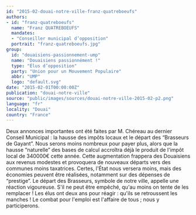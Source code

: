 ```yaml
---
id: "2015-02-douai-notre-ville-franz-quatreboeufs"
authors:
- id: "franz-quatreboeufs"
  name: "Franz QUATREBOEUFS"
  mandates: 
  - "Conseiller municipal d’opposition"
  portrait: "franz-quatreboeufs.jpg"
group:
  id: "douaisiens-passionnement-ump"
  name: "Douaisiens passionnément !"
  type: "Élus d’opposition"
  party: "Union pour un Mouvement Populaire"
  abbr: "UMP"
  logo: "default.svg"
date: "2015-02-01T00:00:00Z"
publication: "douai-notre-ville"
source: "public/images/sources/douai-notre-ville-2015-02-p2.png"
language: "fr"
locality: "Douai"
country: "France"
---
```


Deux annonces importantes ont été faites par M. Chéreau au dernier Conseil Municipal : la hausse des impôts locaux et le départ des “Brasseurs de Gayant”. Nous serons moins nombreux pour payer plus, alors que la hausse “naturelle” des bases de calcul accroîtra déjà le produit de l'impôt local de 340000€ cette année. Cette augmentation frappera des Douaisiens aux revenus modestes et provoquera de nouveaux départs vers des communes moins taxatrices. Certes, l'État nous versera moins, mais des économies peuvent être réalisées, notamment sur des dépenses de “prestige”.
Le départ des Brasseurs, symbole de notre ville, appelle une réaction vigoureuse. S'il ne peut être empêché, qu'au moins on tente de les remplacer ! Les élus ont deux ans pour réagir : qu'ils se retroussent les manches ! Le combat pour l'emploi est l'affaire de tous ; nous y participerons.
